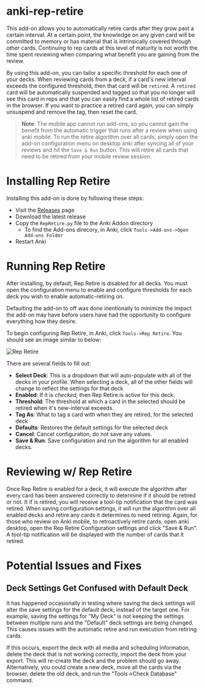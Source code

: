 anki-rep-retire
===============

This add-on allows you to automatically retire cards after they grow past a certain interval. At a certain point, the knowledge on any given card will be committed to memory or has material that is intrinsically covered through other cards. Continuing to rep cards at this level of maturity is not worth the time spent reviewing when comparing what benefit you are gaining from the review. 

By using this add-on, you can tailor a specific threshold for each one of your decks. When reviewing cards from a deck, if a card's new interval exceeds the configured threshold, then that card will be `retired`. A `retired` card will be automatically suspended and tagged so that you no longer will see this card in reps and that you can easily find a whole list of retired cards in the browser. If you want to practice a retired card again, you can simply unsuspend and remove the tag, then reset the card.

> **Note**: The mobile app cannot run add-ons, so you cannot gain the benefit from the automatic trigger that runs after a review  when using anki mobile. To run the retire algorithm over all cards, simply open the add-on configuration menu on desktop anki after syncing all of your reviews and hit the `Save & Run` button. This will retire all cards that need to be retired from your mobile review session.


# Installing Rep Retire

Installing this add-on is done by following these steps:

- Visit the [Releases](https://github.com/jyore/anki-rep-retire/releases) page
- Download the latest release
- Copy the `RepRetire.py` file to the Anki Addon directory
  - To find the Add-ons direcory, in Anki, click `Tools->Add-ons->Open Add-ons Folder`
- Restart Anki


# Running Rep Retire

After installing, by default, Rep Retire is disabled for all decks. You must open the configuration menu to enable and configure thresholds for each deck you wish to enable automatic-retiring on.

Defaulting the add-on to off was done inentionally to minimize the impact the add-on may have before users have had the opportunity to configure everything how they desire.

To begin configuring Rep Retire, in Anki, click `Tools->Rep Retire`. You should see an image similar to below:

![Rep Retire](https://user-images.githubusercontent.com/904738/48365260-0cc89e00-e670-11e8-85dd-2892d335d4a6.png)

There are several fields to fill out:

- **Select Deck**: This is a dropdown that will auto-populate with all of the decks in your profile. When selecting a deck, all of the other fields will change to reflect the settings for that deck
- **Enabled**: If it is _checked_, then Rep Retire is active for this deck.
- **Threshold**: The threshold at which a card in the selected should be retired when it's new-interval exceeds.
- **Tag As**: What to tag a card with when they are retired, for the selected deck
- **Defaults**: Restores the default settings for the selected deck
- **Cancel**: Cancel configuration, do not save any values.
- **Save & Run**: Save configuration and run the algorithm for all enabled decks.


# Reviewing w/ Rep Retire

Once Rep Retire is enabled for a deck, it will execute the algorithm after every card has been answered correctly to determine if it should be retired or not. It if is retired, you will receive a tool-tip notification that the card was retired. When saving configuration settings, it will run the algorithm over all enabled decks and retire any cards it determines to need retiring. Again, for those who review on Anki mobile, to retroactively retire cards, open anki desktop, open the Rep Retire Configuration settings and click "Save & Run". A tool-tip notification will be displayed with the number of cards that it retired.


# Potential Issues and Fixes

## Deck Settings Get Confused with Default Deck

It has happened occasionally in testing where saving the deck settings will alter the save settings for the default deck, instead of the target one. For example, saving the settings for "My Deck" is not keeping the settings between multiple runs and the "Default" deck settings are being changed. This causes issues with the automatic retire and run execution from retiring cards.

If this occurs, export the deck with all media and scheduling information, delete the deck that is not working correctly, import the deck from your export. This will re-create the deck and the problem should go away. Alternatively, you could create a new deck, move all the cards via the browser, delete the old deck, and run the "Tools->Check Database" command.
